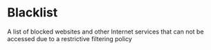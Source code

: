 [Title]: # (Blacklist)
[Difficulty]: # (Beginner)
[Order]: # (13)

# Blacklist

A list of blocked websites and other Internet services that can not be accessed due to a restrictive filtering policy